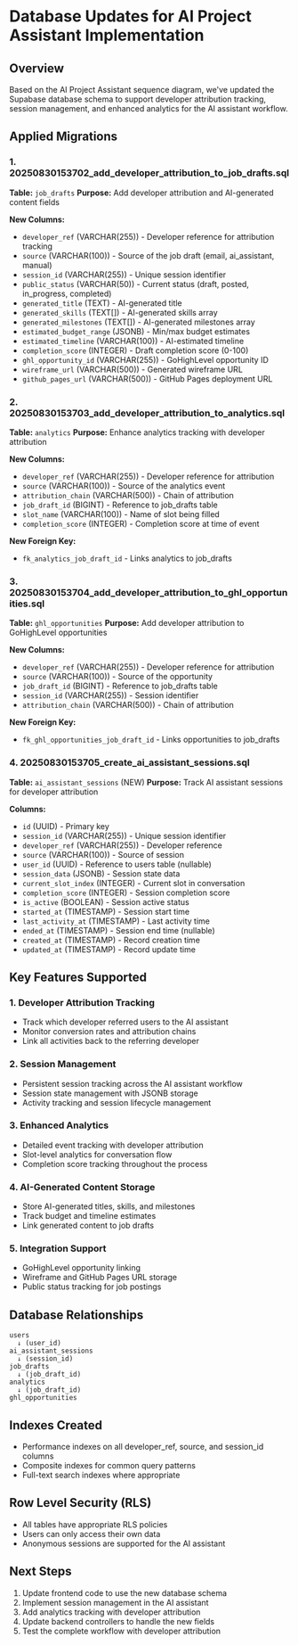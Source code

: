 # Database Updates for AI Project Assistant Implementation

## Overview
Based on the AI Project Assistant sequence diagram, we've updated the Supabase database schema to support developer attribution tracking, session management, and enhanced analytics for the AI assistant workflow.

## Applied Migrations

### 1. **20250830153702_add_developer_attribution_to_job_drafts.sql**
**Table:** `job_drafts`
**Purpose:** Add developer attribution and AI-generated content fields

**New Columns:**
- `developer_ref` (VARCHAR(255)) - Developer reference for attribution tracking
- `source` (VARCHAR(100)) - Source of the job draft (email, ai_assistant, manual)
- `session_id` (VARCHAR(255)) - Unique session identifier
- `public_status` (VARCHAR(50)) - Current status (draft, posted, in_progress, completed)
- `generated_title` (TEXT) - AI-generated title
- `generated_skills` (TEXT[]) - AI-generated skills array
- `generated_milestones` (TEXT[]) - AI-generated milestones array
- `estimated_budget_range` (JSONB) - Min/max budget estimates
- `estimated_timeline` (VARCHAR(100)) - AI-estimated timeline
- `completion_score` (INTEGER) - Draft completion score (0-100)
- `ghl_opportunity_id` (VARCHAR(255)) - GoHighLevel opportunity ID
- `wireframe_url` (VARCHAR(500)) - Generated wireframe URL
- `github_pages_url` (VARCHAR(500)) - GitHub Pages deployment URL

### 2. **20250830153703_add_developer_attribution_to_analytics.sql**
**Table:** `analytics`
**Purpose:** Enhance analytics tracking with developer attribution

**New Columns:**
- `developer_ref` (VARCHAR(255)) - Developer reference for attribution
- `source` (VARCHAR(100)) - Source of the analytics event
- `attribution_chain` (VARCHAR(500)) - Chain of attribution
- `job_draft_id` (BIGINT) - Reference to job_drafts table
- `slot_name` (VARCHAR(100)) - Name of slot being filled
- `completion_score` (INTEGER) - Completion score at time of event

**New Foreign Key:**
- `fk_analytics_job_draft_id` - Links analytics to job_drafts

### 3. **20250830153704_add_developer_attribution_to_ghl_opportunities.sql**
**Table:** `ghl_opportunities`
**Purpose:** Add developer attribution to GoHighLevel opportunities

**New Columns:**
- `developer_ref` (VARCHAR(255)) - Developer reference for attribution
- `source` (VARCHAR(100)) - Source of the opportunity
- `job_draft_id` (BIGINT) - Reference to job_drafts table
- `session_id` (VARCHAR(255)) - Session identifier
- `attribution_chain` (VARCHAR(500)) - Chain of attribution

**New Foreign Key:**
- `fk_ghl_opportunities_job_draft_id` - Links opportunities to job_drafts

### 4. **20250830153705_create_ai_assistant_sessions.sql**
**Table:** `ai_assistant_sessions` (NEW)
**Purpose:** Track AI assistant sessions for developer attribution

**Columns:**
- `id` (UUID) - Primary key
- `session_id` (VARCHAR(255)) - Unique session identifier
- `developer_ref` (VARCHAR(255)) - Developer reference
- `source` (VARCHAR(100)) - Source of session
- `user_id` (UUID) - Reference to users table (nullable)
- `session_data` (JSONB) - Session state data
- `current_slot_index` (INTEGER) - Current slot in conversation
- `completion_score` (INTEGER) - Session completion score
- `is_active` (BOOLEAN) - Session active status
- `started_at` (TIMESTAMP) - Session start time
- `last_activity_at` (TIMESTAMP) - Last activity time
- `ended_at` (TIMESTAMP) - Session end time (nullable)
- `created_at` (TIMESTAMP) - Record creation time
- `updated_at` (TIMESTAMP) - Record update time

## Key Features Supported

### 1. **Developer Attribution Tracking**
- Track which developer referred users to the AI assistant
- Monitor conversion rates and attribution chains
- Link all activities back to the referring developer

### 2. **Session Management**
- Persistent session tracking across the AI assistant workflow
- Session state management with JSONB storage
- Activity tracking and session lifecycle management

### 3. **Enhanced Analytics**
- Detailed event tracking with developer attribution
- Slot-level analytics for conversation flow
- Completion score tracking throughout the process

### 4. **AI-Generated Content Storage**
- Store AI-generated titles, skills, and milestones
- Track budget and timeline estimates
- Link generated content to job drafts

### 5. **Integration Support**
- GoHighLevel opportunity linking
- Wireframe and GitHub Pages URL storage
- Public status tracking for job postings

## Database Relationships

```
users
  ↓ (user_id)
ai_assistant_sessions
  ↓ (session_id)
job_drafts
  ↓ (job_draft_id)
analytics
  ↓ (job_draft_id)
ghl_opportunities
```

## Indexes Created
- Performance indexes on all developer_ref, source, and session_id columns
- Composite indexes for common query patterns
- Full-text search indexes where appropriate

## Row Level Security (RLS)
- All tables have appropriate RLS policies
- Users can only access their own data
- Anonymous sessions are supported for the AI assistant

## Next Steps
1. Update frontend code to use the new database schema
2. Implement session management in the AI assistant
3. Add analytics tracking with developer attribution
4. Update backend controllers to handle the new fields
5. Test the complete workflow with developer attribution 